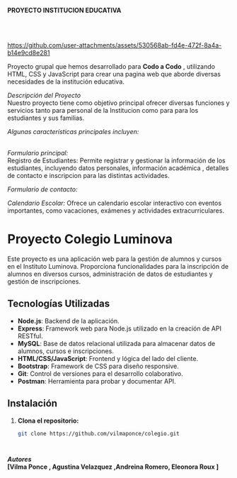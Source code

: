 ****PROYECTO INSTITUCION EDUCATIVA****


<br>
<br>


https://github.com/user-attachments/assets/530568ab-fd4e-472f-8a4a-b14e9cd8e281

Proyecto grupal que hemos desarrollado para **Codo a Codo** , utilizando HTML, CSS y JavaScript para crear una pagina web que aborde diversas necesidades de la institución educativa.

*Descripción del Proyecto*
<br>
Nuestro proyecto tiene como objetivo principal ofrecer diversas funciones y servicios tanto para personal de la Institucion como para para los estudiantes y sus familias. 

*Algunas características principales incluyen:*<br><br>

*Formulario principal:*<br>
Registro de Estudiantes: Permite registrar y gestionar la información de los estudiantes, incluyendo datos personales, información académica , detalles de contacto e inscripcion para las distintas actividades.

*Formulario de contacto:*<br>

*Calendario Escolar:* Ofrece un calendario escolar interactivo con eventos importantes, como vacaciones, exámenes y actividades extracurriculares.<br>

# Proyecto Colegio Luminova

Este proyecto es una aplicación web para la gestión de alumnos y cursos en el Instituto Luminova. Proporciona funcionalidades para la inscripción de alumnos en diversos cursos, administración de datos de estudiantes y gestión de inscripciones.

## Tecnologías Utilizadas

- **Node.js**: Backend de la aplicación.
- **Express**: Framework web para Node.js utilizado en la creación de API RESTful.
- **MySQL**: Base de datos relacional utilizada para almacenar datos de alumnos, cursos e inscripciones.
- **HTML/CSS/JavaScript**: Frontend y lógica del lado del cliente.
- **Bootstrap**: Framework de CSS para diseño responsive.
- **Git**: Control de versiones para el desarrollo colaborativo.
- **Postman**: Herramienta para probar y documentar API.


## Instalación

1. **Clona el repositorio:**

   ```bash
   git clone https://github.com/vilmaponce/colegio.git




***Autores***<br>
****[Vilma Ponce , Agustina Velazquez ,Andreina Romero, Eleonora Roux ]****
